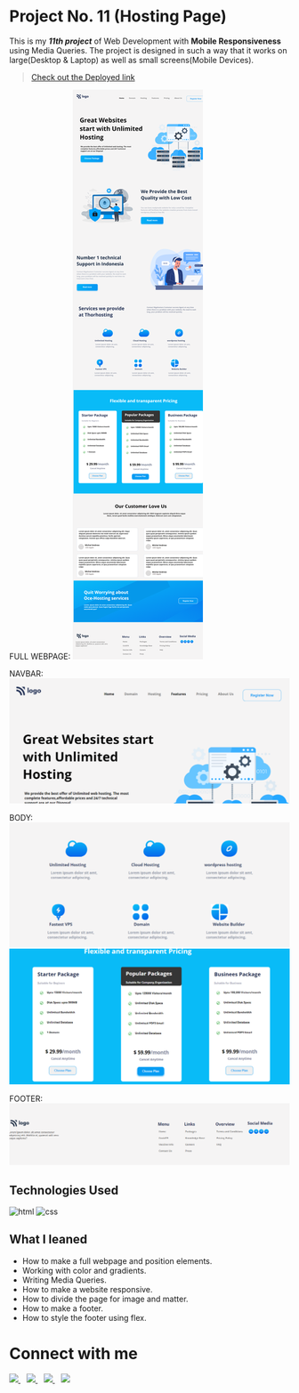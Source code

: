 # Project No. 11 (Hosting Page)

This is my _**11th project**_ of Web Development with **Mobile Responsiveness** using Media Queries. The project is designed in such a way that it works on large(Desktop & Laptop) as well as small screens(Mobile Devices). 
> [Check out the Deployed link](https://project-11-bice.vercel.app/)

FULL WEBPAGE:
![Project11](/sc/full.png "proj11 image")

NAVBAR:
![Project11](nav.PNG "proj11 image")

BODY:
![Project11](sc/body1.PNG "pro11 image")
![Project11](sc/body2.PNG "pro11 image")

FOOTER:
![Project11](sc/foot.PNG "pro11 image")


## Technologies Used

![html](https://www.vectorlogo.zone/logos/w3_html5/w3_html5-icon.svg "html")
![css](https://www.vectorlogo.zone/logos/w3_css/w3_css-icon.svg "css logo")


## What I leaned

- How to make a full webpage and position elements.
- Working with color and gradients.
- Writing Media Queries.
- How to make a website responsive.
- How to divide the page for image and matter.
- How to make a footer.
- How to style the footer using flex.



# Connect with me

   <a href="https://www.linkedin.com/in/mughninoman97/" >
    <img width="30px" src="https://www.vectorlogo.zone/logos/linkedin/linkedin-icon.svg" />
  </a>&ensp;
  <a href="https://twitter.com/mughninoman97">
    <img width="30px" src="https://www.vectorlogo.zone/logos/twitter/twitter-official.svg" />
  </a>&ensp;
  <a href="https://www.instagram.com/mughninoman97/">
    <img width="30px" src="https://www.vectorlogo.zone/logos/instagram/instagram-icon.svg" />
  </a>&ensp;
  <a href="https://abdulmughninoman.hashnode.dev/">
  <img width="30px" src="https://cdn.hashnode.com/res/hashnode/image/upload/v1611902473383/CDyAuTy75.png?auto=compress" />
  </a>
